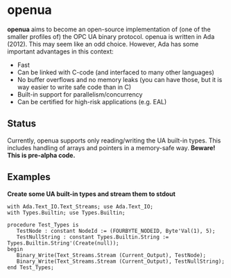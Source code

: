 openua
======

**openua** aims to become an open-source implementation of (one of the smaller profiles of) the OPC UA binary protocol.
openua is written in Ada (2012). This may seem like an odd choice. However, Ada has some important advantages in this context:

* Fast
* Can be linked with C-code (and interfaced to many other languages)
* No buffer overflows and no memory leaks (you can have those, but it is way easier to write safe code than in C)
* Built-in support for parallelism/concurrency
* Can be certified for high-risk applications (e.g. EAL)

Status
------
Currently, openua supports only reading/writing the UA built-in types. This includes handling of arrays and pointers in a memory-safe way. **Beware! This is pre-alpha code.**

Examples
--------

**Create some UA built-in types and stream them to stdout**

    with Ada.Text_IO.Text_Streams; use Ada.Text_IO; 
    with Types.Builtin; use Types.Builtin;
 
    procedure Test_Types is
       TestNode : constant NodeId := (FOURBYTE_NODEID, Byte'Val(1), 5);
       TestNullString : constant Types.Builtin.String := Types.Builtin.String'(Create(null));
    begin
       Binary_Write(Text_Streams.Stream (Current_Output), TestNode);
       Binary_Write(Text_Streams.Stream (Current_Output), TestNullString);
    end Test_Types;
